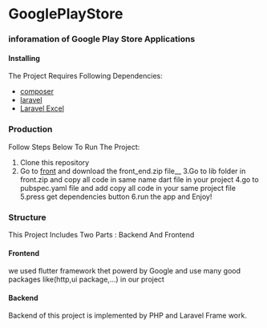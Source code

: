 # GooglePlayStore

### inforamation of Google Play Store Applications

#### Installing
The Project Requires Following Dependencies:

- [composer](https://getcomposer.org)
- [laravel](https://laravel.com/)
- [Laravel Excel](https://docs.laravel-excel.com/)

### Production
Follow Steps Below To Run The Project:
1. Clone this repository
2. Go to [front](https://mega.nz/folder/90xHzAKD#sSZwmY1IvJ5br_62f0-Abw) and download the front_end.zip file__
3.Go to lib folder in front.zip and copy all code in same name dart file in your project
4.go to pubspec.yaml file and add copy all code in your same project file 
5.press get dependencies button
6.run the app and Enjoy!



### Structure
This Project Includes Two Parts : Backend And Frontend

#### Frontend
we used flutter framework thet powerd by Google and use many good packages like(http,ui package,...) in our project

#### Backend 
Backend of this project is implemented by PHP and Laravel Frame work.
